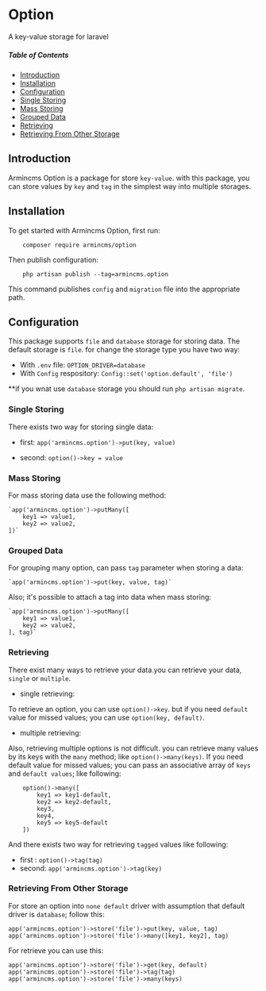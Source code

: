 # Option   
A key-value storage for laravel 

##### Table of Contents   

* [Introduction](#introduction)      
* [Installation](#installation)      
* [Configuration](#configuration)           
* [Single Storing](#single-storing)          
* [Mass Storing](#mass-storing)            
* [Grouped Data](#grouped-data)           
* [Retrieving](#Retrieving)           
* [Retrieving From Other Storage](#retrieving-from-other-storage)           


## Introduction
Armincms Option is a package for store `key-value`. with this package, you can store values by `key` and `tag` in the simplest way into multiple storages.

## Installation

To get started with Armincms Option, first run:

```
    composer require armincms/option
```

Then publish configuration:

```
	php artisan publish --tag=armincms.option

```

This command publishes `config` and `migration` file into the appropriate path.

## Configuration

This package supports `file` and `database` storage for storing data.
The default storage is `file`. for change the storage type you have two way:

* With `.env` file: `OPTION_DRIVER=database` 
* With `Config` respository: `Config::set('option.default', 'file')`
 
**if you wnat use `database` storage you should run `php artisan migrate`.


### Single Storing

There exists two way for storing single data:

* first:
	`app('armincms.option')->put(key, value)`

* second: 
	`option()->key = value`



### Mass Storing 

For mass storing data use the following method:

	`app('armincms.option')->putMany([
		key1 => value1,
		key2 => value2,
	])`



### Grouped Data 

For grouping many option, can pass `tag` parameter when storing a data: 

	`app('armincms.option')->put(key, value, tag)`

Also; it's possible to attach a tag into data when mass storing:

	`app('armincms.option')->putMany([
		key1 => value1,
		key2 => value2,
	], tag)`



### Retrieving

There exist many ways to retrieve your data.you can retrieve your data, `single` or `multiple`.

* single retrieving:

To retrieve an option, you can use `option()->key`. but if you need `default` value for missed values;  you can use `option(key, default)`. 

* multiple retrieving:

Also, retrieving multiple options is not difficult. you can retrieve many values by its keys with the `many` method; like  `option()->many(keys)`.
If you need default value for missed values; you can pass an associative array of `keys` and `default values`; like following:

```
	option()->many([
		key1 => key1-default, 
		key2 => key2-default,
		key3,
		key4,
		key5 => key5-default
	])
```
And there exists two way for retrieving `tagged` values like following:

* first : `option()->tag(tag)` 
* second: `app('armincms.option')->tag(key)` 



### Retrieving From Other Storage

For store an option into `none default` driver with assumption that default 
driver is `database`; follow this:

	app('armincms.option')->store('file')->put(key, value, tag)
	app('armincms.option')->store('file')->many([key1, key2], tag)

For retrieve you can use this: 

	app('armincms.option')->store('file')->get(key, default)
	app('armincms.option')->store('file')->tag(tag) 
	app('armincms.option')->store('file')->many(keys)  

